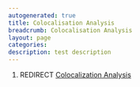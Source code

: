 ```yaml
---
autogenerated: true
title: Colocalisation Analysis
breadcrumb: Colocalisation Analysis
layout: page
categories: 
description: test description
---
```


1.  REDIRECT [Colocalization Analysis](Colocalization_Analysis )
